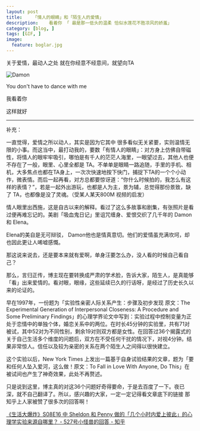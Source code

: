```yaml
---
layout: post  
title:    「情人的眼睛」和「陌生人的爱情」
description:    看着你 「 最是那一低头的温柔 恰似水莲花不胜凉风的娇羞」 
category: [blog, ]  
tags: [GIF, ]  
image:
  feature: boglar.jpg
---
```



关于爱情，最动人之处 就在你经意不经意间，就望向TA

![Damon](http://fmn.rrimg.com/fmn066/20130712/0945/original_Vs8d_7f7d000136c3125d.gif)

You don't have to dance with me    

我看着你 

这样就好

***
补充：

一直觉得，爱情之所以动人，其实是因为它其中 很多看似无关紧要，实则温情无限的小事。而这当中，最打动我的，要数「有情人的眼睛」：对方身上仿佛自带磁性，将情人的眼牢牢吸引，哪怕是有千人的茫茫人海里，一眼望过去，其他人也便不存在了一般，眼里、心里全都是 TA。不单单是眼睛一路追随，手里的手机、相机，大多焦点也都在TA身上，一次次快速地按下快门，捕捉下TA的一个个小动作，微表情。而后一起再看，对方总都要惊讶道：“你什么时候拍的，我怎么有这样的表情？”，若是一起外出游玩，也都是人为主，景为辅，总觉得那份景致，缺了 TA，也都像是没了灵魂。（受某人某天800M 视频的启发）

情人眼里出西施，这是自古以来的解释。看过了这么多故事和剧集，有张照片是看过便再难忘记的。美剧「吸血鬼日记」里诅咒缠身、爱恨交织了几千年的 Damon和 Elena。

Elena的美自是无可辩驳， Damon他也是情真意切。他们的爱情虽充满坎坷，却也因此更让人唏嘘感慨。

那这说来说去，还是要本来就有爱啊，单身汪要怎么办，没人看的时候自己看自己？

那么，言归正传，博主现在要转换成严肃的学术脸，告诉大家，陌生人，是真能够「看」出来爱情的。看对眼，眼缘，这些延续已久的行话呀，是经过了历史长久以来的论证的。

早在1997年，一份题为「实验性亲密人际关系产生：步骤及初步发现 原文：The Experimental Generation of Interpersonal Closeness: A Procedure and Some Preliminary Findings」的心理学界论文中写到：实验过程中控制变量为正处于恋情中的单独个体，婚恋关系中的两位。在时长45分钟的实验里，共有71对被试，其中52对为不同性别，剩余19对则双方都是女性。在回答过36个揭露式的关于自己生活多个维度的问题后，双方在不受任何干扰的情况下，对视4分钟。结果非常惊人。信任以及较为亲密的关系在两个陌生人之间得以很快建立。

这个实验以后，New York Times 上发出一篇基于自身试验结果的文章，题为「要和任何人坠入爱河，这么做！原文：To Fall in Love With Anyone, Do This」在被试间也产生了神奇效果，此处不再赘述。

只是说到这里，博主真的对这36个问题好奇得要命，于是去百度了一下。夜已深，就不自己翻译了。所以，感兴趣的大家，一定一定记得看文章底下的链接 那知乎上人家被赞了很多次的回答啊！

[《生活大爆炸》S08E16 中 Sheldon 和 Penny 做的「几个小时内爱上彼此」的心理学实验来源自哪里？ - 527号小怪兽的回答 - 知乎](http://www.zhihu.com/question/28417861/answer/41786181#rd)